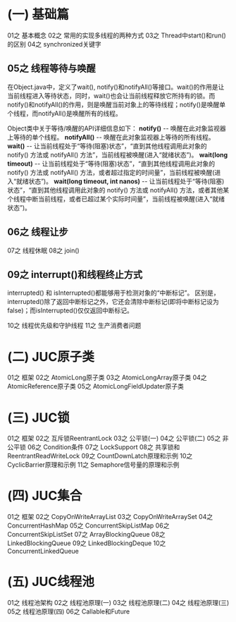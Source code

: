 # (一) 基础篇

01之 基本概念
02之 常用的实现多线程的两种方式
03之 Thread中start()和run()的区别
04之 synchronized关键字

## 05之 线程等待与唤醒

在Object.java中，定义了wait(), notify()和notifyAll()等接口。wait()的作用是让当前线程进入等待状态，同时，wait()也会让当前线程释放它所持有的锁。而notify()和notifyAll()的作用，则是唤醒当前对象上的等待线程；notify()是唤醒单个线程，而notifyAll()是唤醒所有的线程。

Object类中关于等待/唤醒的API详细信息如下：
**notify()**        -- 唤醒在此对象监视器上等待的单个线程。
**notifyAll()**   -- 唤醒在此对象监视器上等待的所有线程。
**wait()**           -- 让当前线程处于“等待(阻塞)状态”，“直到其他线程调用此对象的 notify() 方法或 notifyAll() 方法”，当前线程被唤醒(进入“就绪状态”)。
**wait(long timeout)**  	-- 让当前线程处于“等待(阻塞)状态”，“直到其他线程调用此对象的 notify() 方法或 notifyAll() 方法，或者超过指定的时间量”，当前线程被唤醒(进入“就绪状态”)。
**wait(long timeout, int nanos)**  -- 让当前线程处于“等待(阻塞)状态”，“直到其他线程调用此对象的 notify() 方法或 notifyAll() 方法，或者其他某个线程中断当前线程，或者已超过某个实际时间量”，当前线程被唤醒(进入“就绪状态”)。

## 06之 线程让步

07之 线程休眠 
08之 join()

## 09之 interrupt()和线程终止方式

interrupted() 和 isInterrupted()都能够用于检测对象的“中断标记”。
区别是，interrupted()除了返回中断标记之外，它还会清除中断标记(即将中断标记设为false)；而isInterrupted()仅仅返回中断标记。

10之 线程优先级和守护线程
11之 生产消费者问题

# (二) JUC原子类 

01之 框架 
02之 AtomicLong原子类
03之 AtomicLongArray原子类
04之 AtomicReference原子类
05之 AtomicLongFieldUpdater原子类

# (三) JUC锁

01之 框架
02之 互斥锁ReentrantLock
03之 公平锁(一) 
04之 公平锁(二) 
05之 非公平锁 
06之 Condition条件
07之 LockSupport
08之 共享锁和ReentrantReadWriteLock 
09之 CountDownLatch原理和示例
10之 CyclicBarrier原理和示例
11之 Semaphore信号量的原理和示例 

# (四) JUC集合

01之 框架
02之 CopyOnWriteArrayList
03之 CopyOnWriteArraySet
04之 ConcurrentHashMap
05之 ConcurrentSkipListMap
06之 ConcurrentSkipListSet
07之 ArrayBlockingQueue
08之 LinkedBlockingQueue 
09之 LinkedBlockingDeque
10之 ConcurrentLinkedQueue

# (五) JUC线程池

01之 线程池架构
02之 线程池原理(一)
03之 线程池原理(二)
04之 线程池原理(三)
05之 线程池原理(四)
06之 Callable和Future